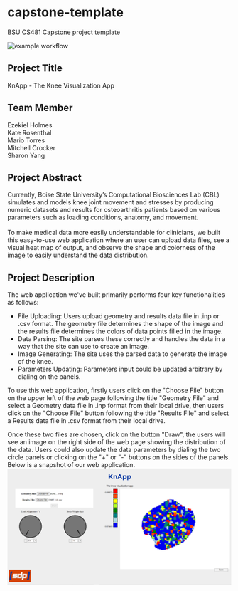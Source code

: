 # capstone-template
BSU CS481 Capstone project template

![example workflow](https://github.com/cs481-ekh/f22-kneed-for-speed/actions/workflows/github-actions.yml/badge.svg)

## Project Title
KnApp  - The Knee Visualization App

## Team Member
Ezekiel Holmes</br>
Kate Rosenthal</br>
Mario Torres</br>
Mitchell Crocker</br>
Sharon Yang</br>

## Project Abstract
Currently, Boise State University’s Computational Biosciences Lab (CBL)
simulates and models knee joint movement and stresses by producing numeric
datasets and results for osteoarthritis patients based on various parameters
such as loading conditions, anatomy, and movement. </br> </br> To make medical
data more easily understandable for clinicians, we built this easy-to-use web
application where an user can upload data files, see a visual heat map of output,
and observe the shape and colorness of the image to easily understand the data
distribution.

## Project Description
The web application we've built primarily performs four key
functionalities as follows:</br>
- File Uploading: Users upload geometry and results data file
in .inp or .csv format. The geometry file determines the shape
of the image and the results file determines the colors of data
points filled in the image.
- Data Parsing: The site parses these correctly and handles the
data in a way that the site can use to create an image.
- Image Generating: The site uses the parsed data to generate the
image of the knee.
- Parameters Updating: Parameters input could be updated arbitrary
by dialing on the panels.

To use this web application, firstly users click on the "Choose File"
button on the upper left of the web page following the title "Geometry File"
and select a Geometry data file in .inp format from their local drive,
then users click on the "Choose File" button following the title "Results File"
and select a Results data file in .csv format from their local drive.

Once these two files are chosen, click on the button "Draw", the users
will see an image on the right side of the web page showing the distribution
of the data. Users could also update the data parameters by dialing the two
circle panels or clicking on the "+" or "-" buttons on the sides of the panels.
Below is a snapshot of our web application.
![snapshot](./snapshot.PNG)